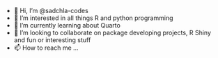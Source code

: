 - 👋 Hi, I’m @sadchla-codes
- 👀 I’m interested in all things R and python programming
- 🌱 I’m currently learning about Quarto
- 💞️ I’m looking to collaborate on package developing projects, R Shiny and fun or interesting stuff
- 📫 How to reach me ...

<!---
sadchla-codes/sadchla-codes is a ✨ special ✨ repository because its `README.md` (this file) appears on your GitHub profile.
You can click the Preview link to take a look at your changes.
--->
